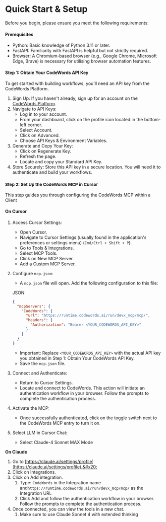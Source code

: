 # Quick Start & Setup

Before you begin, please ensure you meet the following requirements:

#### Prerequisites

* Python: Basic knowledge of Python 3.11 or later.
* FastAPI: Familiarity with FastAPI is helpful but not strictly required.
* Browser: A Chromium-based browser (e.g., Google Chrome, Microsoft Edge, Brave) is necessary for utilising browser automation features.

#### Step 1: Obtain Your CodeWords API Key

To get started with building workflows, you'll need an API key from the CodeWords Platform.

1. Sign Up: If you haven't already, sign up for an account on the [CodeWords Platform](https://codewords.agemo.ai/).
2. Navigate to API Keys:
   * Log in to your account.
   * From your dashboard, click on the profile icon located in the bottom-left corner.
   * Select Account.
   * Click on Advanced.
   * Choose API Keys & Environment Variables.
3. Generate and Copy Your Key:
   * Click on Regenerate Key.
   * Refresh the page.
   * Locate and copy your Standard API Key.
4. Store Securely: Store this API key in a secure location. You will need it to authenticate and build your workflows.

### <sup>Step 2: Set Up the CodeWords MCP in Cursor</sup>

This step guides you through configuring the CodeWords MCP within a Client

#### On Cursor

1. Access Cursor Settings:
   * Open Cursor.
   * Navigate to Cursor Settings (usually found in the application's preferences or settings menu) (`Cmd/Ctrl + Shift + P`).
   * Go to Tools & Integrations.
   * Select MCP Tools.
   * Click on New MCP Server.
   * Add a Custom MCP Server.
2.  Configure `mcp.json`:

    * A `mcp.json` file will open. Add the following configuration to this file:

    JSON

    ```json
    {
      "mcpServers": {
        "CodeWords": {
          "url": "https://runtime.codewords.ai/run/devx_mcp/mcp/",
          "headers": {
            "Authorization": "Bearer <YOUR_CODEWORDS_API_KEY>"
          }
        }
      }
    }
    ```

    * Important: Replace `<YOUR_CODEWORDS_API_KEY>` with the actual API key you obtained in Step 1: Obtain Your CodeWords API Key.
    * Save the `mcp.json` file.
3. Connect and Authenticate:
   * Return to Cursor Settings.
   * Locate and connect to CodeWords. This action will initiate an authentication workflow in your browser. Follow the prompts to complete the authentication process.
4. Activate the MCP:
   * Once successfully authenticated, click on the toggle switch next to the CodeWords MCP entry to turn it on.
5.  Select LLM in Cursor Chat:

    * Select Claude-4 Sonnet MAX Mode



**On Claude**

1. Go to [https://claude.ai/settings/profile](https://claude.ai/settings/profile).&#x20;
2. Click on Integrations.&#x20;
3. Click on Add integration.&#x20;
   1. Type: `CodeWords` in the Integration name and`https://runtime.codewords.ai/run/devx_mcp/mcp/` as the Integration URL
   2. Click Add and follow the authentication workflow in your browser. Follow the prompts to complete the authentication process.
4. Once connected, you can view the tools in a new chat.
   1. Make sure to use Claude Sonnet 4 with extended thinking
